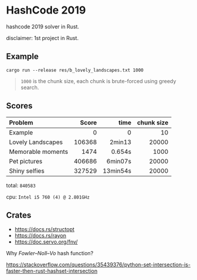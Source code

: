 # HashCode 2019

hashcode 2019 solver in Rust.

disclaimer: 1st project in Rust.

## Example

```
cargo run --release res/b_lovely_landscapes.txt 1000
```

> `1000` is the chunk size, each chunk is brute-forced using greedy search.

## Scores

| Problem           | Score  | time     | chunk size |
|:------------------|-------:|---------:|-----------:|
| Example           | 0      | 0        | 10         |
| Lovely Landscapes | 106368 | 2min13   | 20000      |
| Memorable moments | 1474   | 0.654s   | 1000       |
| Pet pictures      | 406686 | 6min07s  | 20000      |
| Shiny selfies     | 327529 | 13min54s | 20000      |

total: `840583`

cpu: `Intel i5 760 (4) @ 2.801GHz`

## Crates

* <https://docs.rs/structopt>
* <https://docs.rs/rayon>
* <https://doc.servo.org/fnv/>

Why _Fowler–Noll–Vo_ hash function?

<https://stackoverflow.com/questions/35439376/python-set-intersection-is-faster-then-rust-hashset-intersection>
